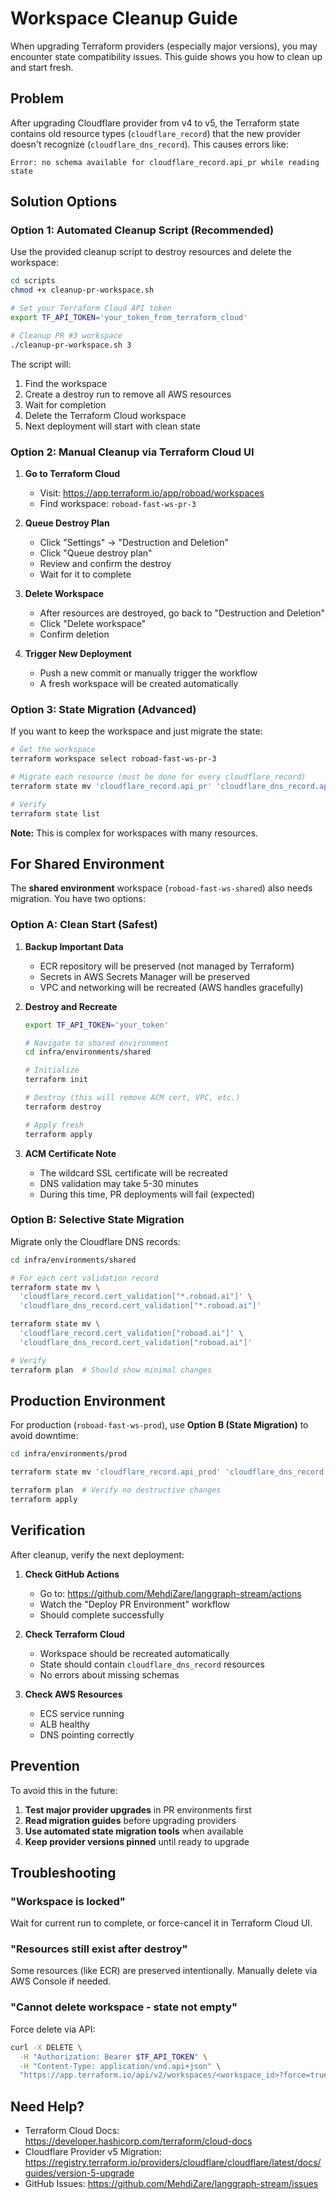 # Workspace Cleanup Guide

When upgrading Terraform providers (especially major versions), you may encounter state compatibility issues. This guide shows you how to clean up and start fresh.

## Problem

After upgrading Cloudflare provider from v4 to v5, the Terraform state contains old resource types (`cloudflare_record`) that the new provider doesn't recognize (`cloudflare_dns_record`). This causes errors like:

```
Error: no schema available for cloudflare_record.api_pr while reading state
```

## Solution Options

### Option 1: Automated Cleanup Script (Recommended)

Use the provided cleanup script to destroy resources and delete the workspace:

```bash
cd scripts
chmod +x cleanup-pr-workspace.sh

# Set your Terraform Cloud API token
export TF_API_TOKEN='your_token_from_terraform_cloud'

# Cleanup PR #3 workspace
./cleanup-pr-workspace.sh 3
```

The script will:
1. Find the workspace
2. Create a destroy run to remove all AWS resources
3. Wait for completion
4. Delete the Terraform Cloud workspace
5. Next deployment will start with clean state

### Option 2: Manual Cleanup via Terraform Cloud UI

1. **Go to Terraform Cloud**
   - Visit: https://app.terraform.io/app/roboad/workspaces
   - Find workspace: `roboad-fast-ws-pr-3`

2. **Queue Destroy Plan**
   - Click "Settings" → "Destruction and Deletion"
   - Click "Queue destroy plan"
   - Review and confirm the destroy
   - Wait for it to complete

3. **Delete Workspace**
   - After resources are destroyed, go back to "Destruction and Deletion"
   - Click "Delete workspace"
   - Confirm deletion

4. **Trigger New Deployment**
   - Push a new commit or manually trigger the workflow
   - A fresh workspace will be created automatically

### Option 3: State Migration (Advanced)

If you want to keep the workspace and just migrate the state:

```bash
# Get the workspace
terraform workspace select roboad-fast-ws-pr-3

# Migrate each resource (must be done for every cloudflare_record)
terraform state mv 'cloudflare_record.api_pr' 'cloudflare_dns_record.api_pr'

# Verify
terraform state list
```

**Note:** This is complex for workspaces with many resources.

## For Shared Environment

The **shared environment** workspace (`roboad-fast-ws-shared`) also needs migration. You have two options:

### Option A: Clean Start (Safest)

1. **Backup Important Data**
   - ECR repository will be preserved (not managed by Terraform)
   - Secrets in AWS Secrets Manager will be preserved
   - VPC and networking will be recreated (AWS handles gracefully)

2. **Destroy and Recreate**
   ```bash
   export TF_API_TOKEN='your_token'

   # Navigate to shared environment
   cd infra/environments/shared

   # Initialize
   terraform init

   # Destroy (this will remove ACM cert, VPC, etc.)
   terraform destroy

   # Apply fresh
   terraform apply
   ```

3. **ACM Certificate Note**
   - The wildcard SSL certificate will be recreated
   - DNS validation may take 5-30 minutes
   - During this time, PR deployments will fail (expected)

### Option B: Selective State Migration

Migrate only the Cloudflare DNS records:

```bash
cd infra/environments/shared

# For each cert validation record
terraform state mv \
  'cloudflare_record.cert_validation["*.roboad.ai"]' \
  'cloudflare_dns_record.cert_validation["*.roboad.ai"]'

terraform state mv \
  'cloudflare_record.cert_validation["roboad.ai"]' \
  'cloudflare_dns_record.cert_validation["roboad.ai"]'

# Verify
terraform plan  # Should show minimal changes
```

## Production Environment

For production (`roboad-fast-ws-prod`), use **Option B (State Migration)** to avoid downtime:

```bash
cd infra/environments/prod

terraform state mv 'cloudflare_record.api_prod' 'cloudflare_dns_record.api_prod'

terraform plan  # Verify no destructive changes
terraform apply
```

## Verification

After cleanup, verify the next deployment:

1. **Check GitHub Actions**
   - Go to: https://github.com/MehdiZare/langgraph-stream/actions
   - Watch the "Deploy PR Environment" workflow
   - Should complete successfully

2. **Check Terraform Cloud**
   - Workspace should be recreated automatically
   - State should contain `cloudflare_dns_record` resources
   - No errors about missing schemas

3. **Check AWS Resources**
   - ECS service running
   - ALB healthy
   - DNS pointing correctly

## Prevention

To avoid this in the future:

1. **Test major provider upgrades** in PR environments first
2. **Read migration guides** before upgrading providers
3. **Use automated state migration tools** when available
4. **Keep provider versions pinned** until ready to upgrade

## Troubleshooting

### "Workspace is locked"

Wait for current run to complete, or force-cancel it in Terraform Cloud UI.

### "Resources still exist after destroy"

Some resources (like ECR) are preserved intentionally. Manually delete via AWS Console if needed.

### "Cannot delete workspace - state not empty"

Force delete via API:
```bash
curl -X DELETE \
  -H "Authorization: Bearer $TF_API_TOKEN" \
  -H "Content-Type: application/vnd.api+json" \
  "https://app.terraform.io/api/v2/workspaces/<workspace_id>?force=true"
```

## Need Help?

- Terraform Cloud Docs: https://developer.hashicorp.com/terraform/cloud-docs
- Cloudflare Provider v5 Migration: https://registry.terraform.io/providers/cloudflare/cloudflare/latest/docs/guides/version-5-upgrade
- GitHub Issues: https://github.com/MehdiZare/langgraph-stream/issues
